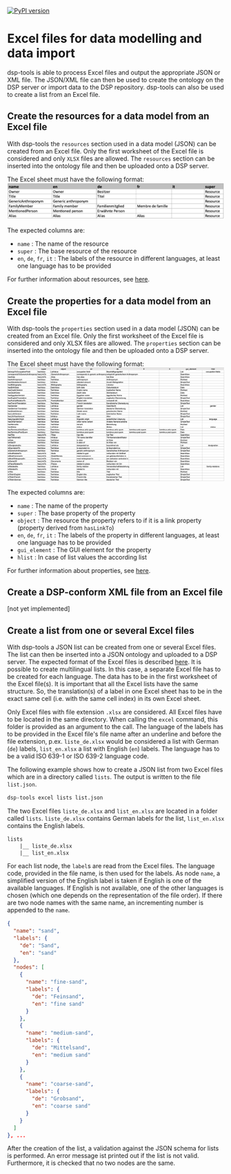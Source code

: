[![PyPI version](https://badge.fury.io/py/dsp-tools.svg)](https://badge.fury.io/py/dsp-tools)

# Excel files for data modelling and data import

dsp-tools is able to process Excel files and output the appropriate JSON or XML file. The JSON/XML file can then be used
to create the ontology on the DSP server or import data to the DSP repository. dsp-tools can also be used to create a
list from an Excel file.

## Create the resources for a data model from an Excel file

With dsp-tools the `resources` section used in a data model (JSON) can be created from an Excel file. Only the first
worksheet of the Excel file is considered and only `XLSX` files are allowed. The `resources` section can be inserted
into the ontology file and then be uploaded onto a DSP server.

The Excel sheet must have the following format:
![img-resources-example.png](assets/images/img-resources-example.png)

The expected columns are:

- `name` : The name of the resource
- `super` : The base resource of the resource
- `en`, `de`, `fr`, `it` : The labels of the resource in different languages, at least one language has to be provided

For further information about resources, see [here](./dsp-tools-create.md#resources).

## Create the properties for a data model from an Excel file

With dsp-tools the `properties` section used in a data model (JSON) can be created from an Excel file. Only the first worksheet of
the Excel file is considered and only XLSX files are allowed. The `properties` section can be inserted into the ontology file and
then be uploaded onto a DSP server.

The Excel sheet must have the following format:
![img-properties-example.png](assets/images/img-properties-example.png)

The expected columns are:

- `name` : The name of the property
- `super` : The base property of the property
- `object` : The resource the property refers to if it is a link property (property derived from `hasLinkTo`)
- `en`, `de`, `fr`, `it` : The labels of the property in different languages, at least one language has to be provided
- `gui_element` : The GUI element for the property
- `hlist` : In case of list values the according list

For further information about properties, see [here](./dsp-tools-create.md#properties).

## Create a DSP-conform XML file from an Excel file

[not yet implemented]

## Create a list from one or several Excel files

With dsp-tools a JSON list can be created from one or several Excel files. The list can then be inserted into a JSON
ontology and uploaded to a DSP server. The expected format of the Excel files is
described [here](./dsp-tools-create.md#lists-from-excel). It is possible to create multilingual lists. In this case, a
separate Excel file has to be created for each language. The data has to be in the first worksheet of the Excel file(s).
It is important that all the Excel lists have the same structure. So, the translation(s) of a label in one Excel sheet
has to be in the exact same cell (i.e. with the same cell index) in its own Excel sheet.

Only Excel files with file extension `.xlsx` are considered. All Excel files have to be located in the same directory.
When calling the `excel` command, this folder is provided as an argument to the call. The language of the labels has to
be provided in the Excel file's file name after an underline and before the file extension, p.ex. `liste_de.xlsx` would
be considered a list with German (`de`) labels, `list_en.xlsx` a list with English (`en`) labels. The language has to be
a valid ISO 639-1 or ISO 639-2 language code.

The following example shows how to create a JSON list from two Excel files which are in a directory called `lists`. The
output is written to the file `list.json`.

```bash
dsp-tools excel lists list.json
```

The two Excel files `liste_de.xlsx` and `list_en.xlsx` are located in a folder called `lists`. `liste_de.xlsx` contains
German labels for the list, `list_en.xlsx` contains the English labels.

```
lists
    |__ liste_de.xlsx
    |__ list_en.xlsx
```

For each list node, the `label`s are read from the Excel files. The language code, provided in the file name, is then
used for the labels. As node `name`, a simplified version of the English label is taken if English is one of the
available languages. If English is not available, one of the other languages is chosen (which one depends on the
representation of the file order). If there are two node names with the same name, an incrementing number is appended to
the `name`.

```JSON
{
  "name": "sand",
  "labels": {
    "de": "Sand",
    "en": "sand"
  },
  "nodes": [
    {
      "name": "fine-sand",
      "labels": {
        "de": "Feinsand",
        "en": "fine sand"
      }
    },
    {
      "name": "medium-sand",
      "labels": {
        "de": "Mittelsand",
        "en": "medium sand"
      }
    },
    {
      "name": "coarse-sand",
      "labels": {
        "de": "Grobsand",
        "en": "coarse sand"
      }
    }
  ]
}, ...
```

After the creation of the list, a validation against the JSON schema for lists is performed. An error message ist
printed out if the list is not valid. Furthermore, it is checked that no two nodes are the same.
